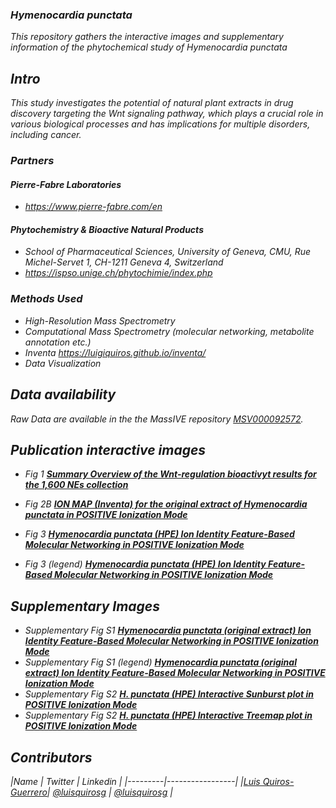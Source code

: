 ### **<i>Hymenocardia punctata<i>**

This repository gathers the interactive images and supplementary information of the phytochemical study of <i>Hymenocardia punctata<i>

## Intro 

This study investigates the potential of natural plant extracts in drug discovery targeting the Wnt signaling pathway, which plays a crucial role in various biological processes and has implications for multiple disorders, including cancer.

### Partners

#### Pierre-Fabre Laboratories

- https://www.pierre-fabre.com/en

#### Phytochemistry & Bioactive Natural Products 

- School of Pharmaceutical Sciences, University of Geneva, CMU, Rue Michel-Servet 1, CH-1211 Geneva 4, Switzerland
- https://ispso.unige.ch/phytochimie/index.php

### Methods Used

* High-Resolution Mass Spectrometry
* Computational Mass Spectrometry (molecular networking, metabolite annotation etc.)
* Inventa https://luigiquiros.github.io/inventa/
* Data Visualization


## Data availability  

Raw Data are available in the the MassIVE repository [MSV000092572]([doi:10.25345/C5J960M2W](https://massive.ucsd.edu/ProteoSAFe/dataset.jsp?task=ee8c8d92afd744c99ba0b6e1a53dfa0c)).

<!-- toc -->

## Publication interactive images

- Fig 1 [**Summary Overview of the Wnt-regulation bioactivyt results for the 1,600 NEs collection**](/docs/Wnt_sunburst.html)

- Fig 2B [**ION MAP (Inventa) for the original extract of <i>Hymenocardia punctata<i> in POSITIVE Ionization Mode**](/docs/IonMap2D_original.html)

- Fig 3 [**Hymenocardia punctata (HPE) Ion Identity Feature-Based Molecular Networking in POSITIVE Ionization Mode**](/docs/MN_HPE_pos.pdf)

- Fig 3 (legend) [**Hymenocardia punctata (HPE) Ion Identity Feature-Based Molecular Networking in POSITIVE Ionization Mode**](/docs/MN_HPE_pos_legend.pdf)

## Supplementary Images

- Supplementary Fig S1 [**Hymenocardia punctata (original extract) Ion Identity Feature-Based Molecular Networking in POSITIVE Ionization Mode**](/docs/MN_original_pos.pdf)
- Supplementary Fig S1 (legend) [**Hymenocardia punctata (original extract) Ion Identity Feature-Based Molecular Networking in POSITIVE Ionization Mode**](/docs/MN_original_pos_legend.pdf)
- Supplementary Fig S2 [**H. punctata (HPE) Interactive Sunburst plot in POSITIVE Ionization Mode**](/docs/H_puntata_sunburst_pos.html)
- Supplementary Fig S2 [**H. punctata (HPE) Interactive Treemap plot in POSITIVE Ionization Mode**](/docs/H_puntata_treemap_pos.html)

<!-- tocstop -->



## Contributors

|Name     |  Twitter   |  Linkedin   | 
|---------|-----------------|
|[Luis Quiros-Guerrero](https://github.com/luigiquiros)| [@luisquirosg](https://twitter.com/LuisQuirosG) | [@luisquirosg](https://www.linkedin.com/in/luisquirosg/) |



